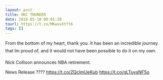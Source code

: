 ```yaml
---
layout: post
title: OKC THUNDER
date: 2018-05-10 00:01:20
tourl: https://t.co/MKwuvXtft6
tags: []
---
```

From the bottom of my heart, thank you. It has been an incredible journey that Im proud of, and it would not have been possible to do it on my own.

Nick Collison announces NBA retirement. 

News Release ???? https://t.co/ZQclmUeKub https://t.co/qLTuysNF5o